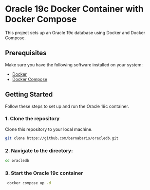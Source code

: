 # Oracle 19c Docker Container with Docker Compose

This project sets up an Oracle 19c database using Docker and Docker Compose. 

## Prerequisites

Make sure you have the following software installed on your system:

- [Docker](https://www.docker.com/get-started)
- [Docker Compose](https://docs.docker.com/compose/install/)

## Getting Started

Follow these steps to set up and run the Oracle 19c container.

### 1. Clone the repository

Clone this repository to your local machine.

```sh
git clone https://github.com/bernabaris/oracledb.git
```
### 2. Navigate to the directory:
   ```sh
   cd oracledb
```
### 3. Start the Oracle 19c container
  ```sh
   docker compose up -d
```

